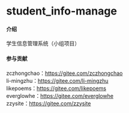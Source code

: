 # student_info-manage

#### 介绍
学生信息管理系统（小组项目）

#### 参与贡献
zczhongchao：https://gitee.com/zczhongchao <br />
li-mingzhu：https://gitee.com/li-mingzhu <br />
likepoems：https://gitee.com/likepoems <br />
everglowhe：https://gitee.com/everglowhe <br />
zzysite：https://gitee.com/zzysite <br />
